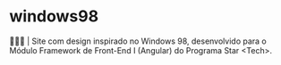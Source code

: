 # windows98
👩🏿‍💻 | Site com design inspirado no Windows 98, desenvolvido para o Módulo Framework de Front-End I (Angular) do Programa Star &lt;Tech>.
